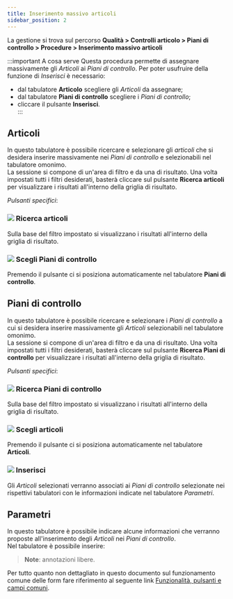 ```yaml
---
title: Inserimento massivo articoli
sidebar_position: 2
---
```


La gestione si trova sul percorso **Qualità > Controlli articolo > Piani di controllo > Procedure > Inserimento massivo articoli**

:::important A cosa serve
Questa procedura permette di assegnare massivamente gli *Articoli* ai *Piani di controllo*.
Per poter usufruire della funzione di *Inserisci* è necessario:
- dal tabulatore **Articolo** scegliere gli *Articoli* da assegnare;  
- dal tabulatore **Piani di controllo** scegliere i *Piani di controllo*;      
- cliccare il pulsante **Inserisci**.   
:::


## Articoli   

In questo tabulatore è possibile ricercare e selezionare gli *articoli* che si desidera inserire massivamente nei *Piani di controllo* e selezionabili nel tabulatore omonimo.   
La sessione si compone di un'area di filtro e da una di risultato. Una volta impostati tutti i filtri desiderati, basterà cliccare sul pulsante **Ricerca articoli** per visualizzare i risultati all'interno della griglia di risultato.    

*Pulsanti specifici*:   

### ![](/img/neutral/common/search.png) Ricerca articoli
Sulla base del filtro impostato si visualizzano i risultati all'interno della griglia di risultato.   
### ![](/img/neutral/common/duplicate.png) Scegli Piani di controllo
Premendo il pulsante ci si posiziona automaticamente nel tabulatore **Piani di controllo**.   


## Piani di controllo   

In questo tabulatore è possibile ricercare e selezionare i *Piani di controllo* a cui si desidera inserire massivamente gli *Articoli* selezionabili nel tabulatore omonimo.   
La sessione si compone di un'area di filtro e da una di risultato. Una volta impostati tutti i filtri desiderati, basterà cliccare sul pulsante **Ricerca Piani di controllo** per visualizzare i risultati all'interno della griglia di risultato.    

*Pulsanti specifici*:   

### ![](/img/neutral/common/search.png) Ricerca Piani di controllo
Sulla base del filtro impostato si visualizzano i risultati all'interno della griglia di risultato.   
### ![](/img/neutral/common/duplicate.png) Scegli articoli
Premendo il pulsante ci si posiziona automaticamente nel tabulatore **Articoli**.   
### ![](/img/neutral/common/execute.png) Inserisci
Gli *Articoli* selezionati verranno associati ai *Piani di controllo* selezionate nei rispettivi tabulatori con le informazioni indicate nel tabulatore *Parametri*.   


## Parametri

In questo tabulatore è possibile indicare alcune informazioni che verranno proposte all'inserimento degli *Articoli* nei *Piani di controllo*.   
Nel tabulatore è possibile inserire:   
> **Note**: annotazioni libere.   

Per tutto quanto non dettagliato in questo documento sul funzionamento comune delle form fare riferimento al seguente link [Funzionalità, pulsanti e campi comuni](/docs/guide/common).